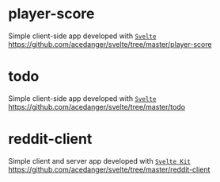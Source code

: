 # player-score

Simple client-side app developed with [`Svelte`](https://svelte.dev/)
https://github.com/acedanger/svelte/tree/master/player-score

# todo

Simple client-side app developed with [`Svelte`](https://svelte.dev/)
https://github.com/acedanger/svelte/tree/master/todo

# reddit-client

Simple client and server app developed with [`Svelte Kit`](https://kit.svelte.dev/)
https://github.com/acedanger/svelte/tree/master/reddit-client
